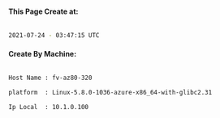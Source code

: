 
   
#### This Page Create at:

```bash

2021-07-24 - 03:47:15 UTC

```

#### Create By Machine:

```bash

Host Name : fv-az80-320

platform  : Linux-5.8.0-1036-azure-x86_64-with-glibc2.31

Ip Local  : 10.1.0.100

```


